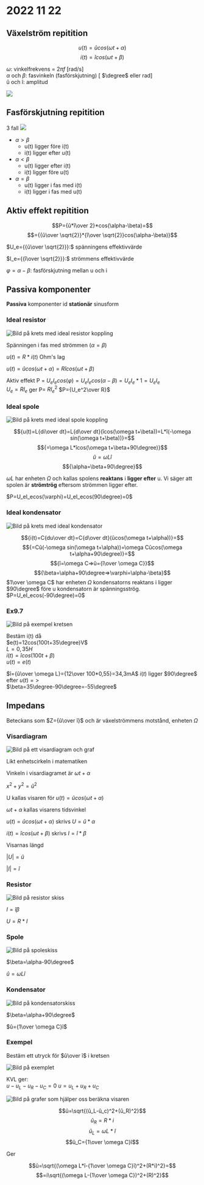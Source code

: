 # 2022 11 22

## Växelström repitition

$$u(t)=ûcos(\omega t+\alpha)$$
$$i(t)=îcos(\omega t+\beta)$$

$\omega$: vinkelfrekvens = $2\pi f$ [rad/s]  
$\alpha$ och $\beta$: fasvinkeln (fasförskjutning) [ $\degree$ eller rad]  
û och î: amplitud

![ ](https://lh3.googleusercontent.com/AR1MLyTYhIiGpDLEjSLkl32D7MmLmVGHj2gDu1RqgsnfrCTs6P67VQ7Kq-L6QnBbtB4xDeAu-4LwK7Gs1qZaPnjTmEXFWzJktjCzTl_dzCpEvnPvS92vBaUF6l_0w1qk9LM75MWSGPw=w2400)

## Fasförskjutning repitition

3 fall
![ ](https://lh3.googleusercontent.com/zdQFlsqbjVEMG-Gjluw7Y6zBFmJ_o0XpDm9lSvGMS-ObbgAsgx-C_SGl9VIStfVCBo41eWcxbMc1sBUDQCdVSjrHZyR-s-nFNPDue4wFV5GyFzp198CDMYHZVBhig0L7mXPhWRPjC0Q=w2400)  

- $\alpha\gt\beta$
  - u(t) ligger före i(t)
  - i(t) ligger efter u(t)
- $\alpha\lt\beta$
  - u(t) ligger efter i(t)
  - i(t) ligger före u(t)
- $\alpha=\beta$
  - u(t) ligger i fas med i(t)
  - i(t) ligger i fas med u(t)

## Aktiv effekt repitition

$$P={û*î\over 2}*cos(\alpha-\beta)=$$
$$={{û\over \sqrt{2}}*{î\over \sqrt{2}}cos(\alpha-\beta)}$$

$U_e={{û\over \sqrt{2}}}:$ spänningens effektivvärde  

$I_e={{î\over \sqrt{2}}}:$ strömmens effektivvärde  

$\varphi=\alpha-\beta:$ fasförskjutning mellan u och i  

## Passiva komponenter

**Passiva** komponenter id **stationär** sinusform

### Ideal resistor

![Bild på krets med ideal resistor koppling](https://lh3.googleusercontent.com/NV1oGrthoydLAlPTGS8bd_QmYJDd6d0ygqPdV5v6v7QUh5KKButd4MPWhf0V76yiEZmFI_SFyhI7HFrpPANLQ27OsTF1Fdfv79jSNvgXGZ4XP7TI4_V3kkRNlM761NOgEvT_lMHJeXo=w2400)  

Spänningen i fas med strömmen ($\alpha=\beta$)  

$u(t)=R*i(t)$ Ohm's lag  

$u(t)=ûcos(\omega t+\alpha)=Rîcos(\omega t+\beta)$

Aktiv effekt P = $U_eI_ecos(\varphi)=U_eI_ecos(\alpha-\beta)=U_eI_e*1=U_eI_e$  
$U_e=RI_e$ ger P= $RI_e^2$
$P={U_e^2\over R}$

### Ideal spole

![Bild på krets med ideal spole koppling](https://lh3.googleusercontent.com/7k8zi-Y6F1byMsAokJ7miJLNXx8W2twqmVbHj_ujH4n4dOXAX3hzJh4R_eBoxKSSfjAcTVcOt3amPda76cM_wMGQJvTVzsDvnTf5QlsVgvINIj8DlvjZ4NtISsIiwHc1R-vLa24QKhg=w2400)  

$${u(t)=L{di\over dt}=L{d\over dt}(îcos(\omega t+\beta))=L*î(-\omega sin(\omega t+\beta))}=$$
$${=\omega L*îcos(\omega t+\beta+90\degree)}$$
$${û=\omega Lî}$$
$${\alpha=\beta+90\degree}$$

${\omega L}$ har enheten $\Omega$ och kallas spolens **reaktans**
i **ligger efter** u. Vi säger att spolen är **strömtrög** eftersom strömmen ligger efter.  

$P=U_eI_ecos(\varphi)=U_eI_ecos(90\degree)=0$

### Ideal kondensator

![Bild på krets med ideal kondensator](https://lh3.googleusercontent.com/8z4mFV59kkIRDB9eTwO3yHZUK1hcBCIS9AI1h6wRq7t02WiukjK3b9MVWhZCVTxQrrEYJEW_tbbc9z2o8q6dp-xc_yjtDRKv0KGaf-DklR3mlFlB4YYzBMlGO3zpI93g2yRSKqnoh1I=w2400)  

$${i(t)=C{du\over dt}=C{d\over dt}(ûcos(\omega t+\alpha))}=$$
$${=Cû(-\omega sin(\omega t+\alpha))=\omega Cûcos(\omega t+\alpha+90\degree)}=$$
$${î=\omega C=>û={î\over \omega C}}$$
$${\beta=\alpha+90\degree=>\varphi=\alpha-\beta}$$
$1\over \omega C$ har enheten $\Omega$ kondensatorns reaktans i ligger $90\degree$ före u kondensatorn är spänningsströg.  
$P=U_eI_ecos(-90\degree)=0$

### Ex9.7

![Bild på exempel kretsen](https://lh3.googleusercontent.com/p11cguCZyFdJ19cga911cZKtTfMZKdUxGfyYf6VTmCCRIDwKW9K2LXY-TeJv7nsQvJ9NGDpkbegK9rpbm_H8oQ4GkS73xChj0MM7MJFB0L1Lfc4Qy--kBe4zPiGf52gSoAbv-OTm4gw=w2400)  

Bestäm i(t) då  
$e(t)=12cos(100t+35\degree)V$  
$L=0,35H$  
$i(t)=îcos(100t+\beta)$  
$u(t)=e(t)$  

$î={û\over \omega L}={12\over 100*0,55}=34,3mA$
$i(t)$ ligger $90\degree$ efter $u(t)=>$  
$\beta=35\degree-90\degree=-55\degree$

## Impedans

Beteckans som $Z={û\over î}$ och är växelströmmens motstånd, enheten $\Omega$

### Visardiagram

![Bild på ett visardiagram och graf](https://lh3.googleusercontent.com/4bb_HVrpLjoYRBaHDIGEdQ9F_rSXtkH8lC-RpP7-khWz3tFNBikF3VMg2RatoZsAR92Y56QW_9im3NGhtN1WxXFkkxTajZ29BQw-3QSS5Z4kO-V1lsrtuMhNpc1kfLcy0v7W8TeBqJs=w2400)  

Likt enhetscirkeln i matematiken  

Vinkeln i visardiagramet är $\omega t+\alpha$  

$x^2+y^2=û^2$  

U kallas visaren för $u(t)=ûcos(\omega t+\alpha)$  

$\omega t+\alpha$ kallas visarens tidsvinkel  

$u(t)=ûcos(\omega t+\alpha)$ skrivs $U={û*\alpha}$  

$i(t)=îcos(\omega t+\beta)$ skrivs $I={î*\beta}$

Visarnas längd  

$|U|=û$  

$|I|=î$  

### Resistor

![Bild på resistor skiss](https://lh3.googleusercontent.com/HNt7LnjoS04_WakesP7q14BoStVV1y7QQQW_2EyUoPoFhkbeblWvCUqXmvPdOnEYP5JE5GKUMrobILQrSkQtQbyL73Co1VnG2_nEnfgAW0xXdBIdrHceaPJCeyFRgnM9anwyuMrkQsY=w2400)

$I=î\beta$  

$U=R*I$  

### Spole

![Bild på spoleskiss](https://lh3.googleusercontent.com/N3RT5qLQKA8zPLnOmrtSPdqQgylrhVoWnJjCLNlJ-Z-GQTUKjFrnr-mLydwVBzmP-nWV67PI4M0A28DNI9sRgG61xV3XyWS4hPq1VT1PGsRlxpzQIfN6P4axlfVxgd7eHPU9QmjFA5I=w2400)

$\beta=\alpha-90\degree$  

$û=\omega Lî$

### Kondensator

![Bild på kondensatorskiss](https://lh3.googleusercontent.com/HdCR7OA_YakiNtOw86CLQ93tydfuBRJ-lV1zf_LlzoAGAKMsya0tMqhjRgus4kjoKbSl8FDBHNUoAiAhK7sCihTPYv8SR2_qrQBaG5j3Kshogq9beI9qbpBNCip0u0WnFgOMRdEexds=w2400)  

$\beta=\alpha+90\degree$

$û={1\over \omega C}î$

### Exempel

Bestäm ett utryck för $û\over î$ i kretsen  

![Bild på exemplet](https://lh3.googleusercontent.com/t5eT8WDqVaHaaWxqhTrX7ciBEeNEeqamBY9xRFFdgqxmRIRnUfB-5kPkKhdtqmaHUpz_fEFLdPVY8a5qZXDyCKKi1wvs8N_rlE14n5FcDyBV9kZQzKOPSLTbLtkFD4SYUtRHH09vb-U=w2400)

KVL ger:  
$u-u_L-u_R-u_C=0$
$u=u_L+u_R+u_C$

![Bild på grafer som hjälper oss beräkna visaren](https://lh3.googleusercontent.com/jQfz9mUbNVr_K4bWsOnDdIe5GaBtZqllA1e1cVwHnFe4oY1Ds2LO1hn1E3Yi6Si67v6_fUB7I0nZWaDHyARuTksojrHoIU3vcpmTYyy6QV8Xy5aaZAbUFA681HMukt-8GmZD1hdn5tg=w2400)

$$û=\sqrt{(û_L-û_c)^2+(û_R)^2}$$
$$û_R=R*i$$
$$û_L=\omega L*î$$
$$û_C={1\over \omega C}î$$

Ger

$$û=\sqrt{(\omega L*î-{1\over \omega C}î)^2+(R*i)^2}=$$
$$=i\sqrt{(\omega L-{1\over \omega C})^2+(R)^2}$$
